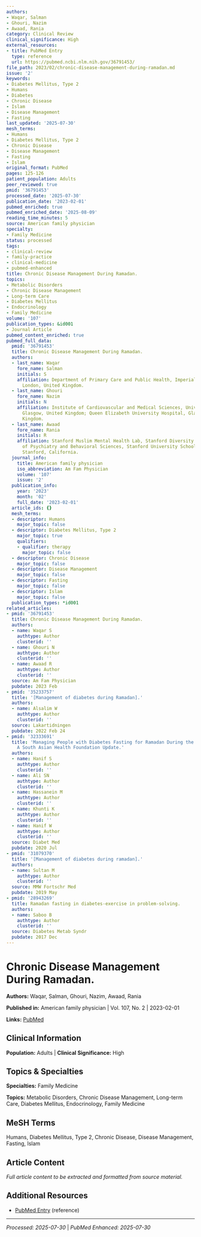 ```yaml
---
authors:
- Waqar, Salman
- Ghouri, Nazim
- Awaad, Rania
category: Clinical Review
clinical_significance: High
external_resources:
- title: PubMed Entry
  type: reference
  url: https://pubmed.ncbi.nlm.nih.gov/36791453/
file_path: 2023/02/chronic-disease-management-during-ramadan.md
issue: '2'
keywords:
- Diabetes Mellitus, Type 2
- Humans
- Diabetes
- Chronic Disease
- Islam
- Disease Management
- Fasting
last_updated: '2025-07-30'
mesh_terms:
- Humans
- Diabetes Mellitus, Type 2
- Chronic Disease
- Disease Management
- Fasting
- Islam
original_format: PubMed
pages: 125-126
patient_population: Adults
peer_reviewed: true
pmid: '36791453'
processed_date: '2025-07-30'
publication_date: '2023-02-01'
pubmed_enriched: true
pubmed_enriched_date: '2025-08-09'
reading_time_minutes: 5
source: American family physician
specialty:
- Family Medicine
status: processed
tags:
- clinical-review
- family-practice
- clinical-medicine
- pubmed-enhanced
title: Chronic Disease Management During Ramadan.
topics:
- Metabolic Disorders
- Chronic Disease Management
- Long-term Care
- Diabetes Mellitus
- Endocrinology
- Family Medicine
volume: '107'
publication_types: &id001
- Journal Article
pubmed_content_enriched: true
pubmed_full_data:
  pmid: '36791453'
  title: Chronic Disease Management During Ramadan.
  authors:
  - last_name: Waqar
    fore_name: Salman
    initials: S
    affiliation: Department of Primary Care and Public Health, Imperial College London,
      London, United Kingdom.
  - last_name: Ghouri
    fore_name: Nazim
    initials: N
    affiliation: Institute of Cardiovascular and Medical Sciences, University of Glasgow,
      Glasgow, United Kingdom; Queen Elizabeth University Hospital, Glasgow, United
      Kingdom.
  - last_name: Awaad
    fore_name: Rania
    initials: R
    affiliation: Stanford Muslim Mental Health Lab, Stanford Diversity Clinics, Department
      of Psychiatry and Behavioral Sciences, Stanford University School of Medicine,
      Stanford, California.
  journal_info:
    title: American family physician
    iso_abbreviation: Am Fam Physician
    volume: '107'
    issue: '2'
  publication_info:
    year: '2023'
    month: '02'
    full_date: '2023-02-01'
  article_ids: {}
  mesh_terms:
  - descriptor: Humans
    major_topic: false
  - descriptor: Diabetes Mellitus, Type 2
    major_topic: true
    qualifiers:
    - qualifier: therapy
      major_topic: false
  - descriptor: Chronic Disease
    major_topic: false
  - descriptor: Disease Management
    major_topic: false
  - descriptor: Fasting
    major_topic: false
  - descriptor: Islam
    major_topic: false
  publication_types: *id001
related_articles:
- pmid: '36791453'
  title: Chronic Disease Management During Ramadan.
  authors:
  - name: Waqar S
    authtype: Author
    clusterid: ''
  - name: Ghouri N
    authtype: Author
    clusterid: ''
  - name: Awaad R
    authtype: Author
    clusterid: ''
  source: Am Fam Physician
  pubdate: 2023 Feb
- pmid: '35233757'
  title: '[Management of diabetes during Ramadan].'
  authors:
  - name: Alsalim W
    authtype: Author
    clusterid: ''
  source: Lakartidningen
  pubdate: 2022 Feb 24
- pmid: '32333691'
  title: 'Managing People with Diabetes Fasting for Ramadan During the COVID-19 Pandemic:
    A South Asian Health Foundation Update.'
  authors:
  - name: Hanif S
    authtype: Author
    clusterid: ''
  - name: Ali SN
    authtype: Author
    clusterid: ''
  - name: Hassanein M
    authtype: Author
    clusterid: ''
  - name: Khunti K
    authtype: Author
    clusterid: ''
  - name: Hanif W
    authtype: Author
    clusterid: ''
  source: Diabet Med
  pubdate: 2020 Jul
- pmid: '31079370'
  title: '[Management of diabetes during ramadan].'
  authors:
  - name: Sultan M
    authtype: Author
    clusterid: ''
  source: MMW Fortschr Med
  pubdate: 2019 May
- pmid: '28943269'
  title: Ramadan fasting in diabetes-exercise in problem-solving.
  authors:
  - name: Saboo B
    authtype: Author
    clusterid: ''
  source: Diabetes Metab Syndr
  pubdate: 2017 Dec
---
```


# Chronic Disease Management During Ramadan.

**Authors:** Waqar, Salman, Ghouri, Nazim, Awaad, Rania

**Published in:** American family physician | Vol. 107, No. 2 | 2023-02-01

**Links:** [PubMed](https://pubmed.ncbi.nlm.nih.gov/36791453/)

## Clinical Information

**Population:** Adults | **Clinical Significance:** High

## Topics & Specialties

**Specialties:** Family Medicine

**Topics:** Metabolic Disorders, Chronic Disease Management, Long-term Care, Diabetes Mellitus, Endocrinology, Family Medicine

## MeSH Terms

Humans, Diabetes Mellitus, Type 2, Chronic Disease, Disease Management, Fasting, Islam

## Article Content

*Full article content to be extracted and formatted from source material.*

## Additional Resources

- [PubMed Entry](https://pubmed.ncbi.nlm.nih.gov/36791453/) (reference)

---

*Processed: 2025-07-30* | *PubMed Enhanced: 2025-07-30*
